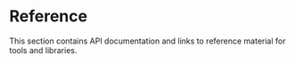 # Reference

This section contains API documentation and links to reference material for tools and libraries.